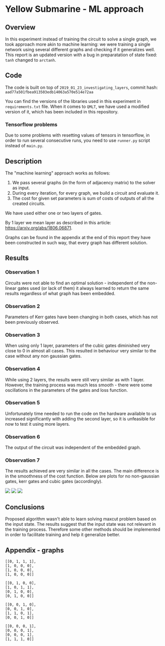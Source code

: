 # Yellow Submarine - ML approach

## Overview

In this experiment instead of training the circuit to solve a single graph, we took approach more akin to machine learning: we were training a single network using several different graphs and checking if it generalizes well.
This report is an updated version with a bug in preparatation of state fixed: `tanh` changed to `arctanh`.

## Code 

The code is built on top of `2019_01_23_investigating_layers`, commit hash: `aad77a501fbea913503edb14063a570e514e72aa`

You can find the versions of the libraries used in this experiment in `requirements.txt` file.
When it comes to `QMLT`, we have used a modified version of it, which has been included in this repository.

### Tensorflow problems

Due to some problems with resetting values of tensors in tensorflow, in order to run several consecutive runs, you need to use `runner.py` script instead of `main.py`.

## Description

The "machine learning" approach works as follows:

1. We pass several graphs (in the form of adjacency matrix) to the solver as input.
2. During every iteration, for every graph, we build a circuit and evaluate it.
3. The cost for given set parameters is sum of costs of outputs of all the created circuits.

We have used either one or two layers of gates.

By 1 layer we mean layer as described in this article: https://arxiv.org/abs/1806.06871. 

Graphs can be found in the appendix at the end of this report they have been constructed in such way, that every graph has different solution.

## Results

### Observation 1

Circuits were not able to find an optimal solution - independent of the non-linear gates used (or lack of them) it always learned to return the same results regardless of what graph has been embedded.

### Observation 2

Parameters of Kerr gates have been changing in both cases, which has not been previously observed.

### Observation 3

When using only 1 layer, parameters of the cubic gates diminished very close to 0 in almost all cases. This resulted in behaviour very similar to the case without any non gaussian gates.

### Observation 4

While using 2 layers, the results were still very similar as with 1 layer. However, the training process was much less smooth - there were some oscillations in the parameters of the gates and loss function.

### Observation 5

Unfortunately time needed to run the code on the hardware available to us increased significantly with adding the second layer, so it is unfeasible for now to test it using more layers.

### Observation 6

The output of the circuit was independent of the embedded graph.

### Observation 7

The results achieved are very similar in all the cases. The main difference is in the smoothness of the cost function. Below are plots for no non-gaussian gates, kerr gates and cubic gates (accordingly).

![](figures/current/ng_0.png)
![](figures/current/ng_1.png)
![](figures/current/ng_2.png)

## Conclusions

Proposed algorithm wasn't able to learn solving maxcut problem based on the input state. The results suggest that the input state was not relevant in the training process. Therefore some other methods should be implemented in order to facilitate training and help it generalize better.

## Appendix - graphs

```
[[0, 1, 1, 1],
[1, 0, 0, 0],
[1, 0, 0, 0],
[1, 0, 0, 0]]

[[0, 1, 0, 0],
[1, 0, 1, 1],
[0, 1, 0, 0],
[0, 1, 0, 0]]

[[0, 0, 1, 0],
[0, 0, 1, 0],
[1, 1, 0, 1],
[0, 0, 1, 0]]

[[0, 0, 0, 1],
[0, 0, 0, 1],
[0, 0, 0, 1],
[1, 1, 1, 0]]
```